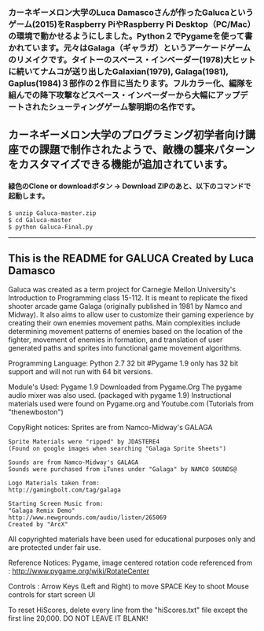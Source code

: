 

### カーネギーメロン大学のLuca Damascoさんが作ったGalucaというゲーム(2015)をRaspberry PiやRaspberry Pi Desktop（PC/Mac）の環境で動かせるようにしました。Python２でPygameを使って書かれています。元々はGalaga（ギャラガ）というアーケードゲームのリメイクです。タイトーのスペース・インベーダー(1978)大ヒットに続いてナムコが送り出したGalaxian(1979), Galaga(1981), Gaplus(1984)３部作の２作目に当たります。フルカラー化、編隊を組んでの降下攻撃などスペース・インベーダーから大幅にアップデートされたシューティングゲーム黎明期の名作です。

## カーネギーメロン大学のプログラミング初学者向け講座での課題で制作されたようで、敵機の襲来パターンをカスタマイズできる機能が追加されています。

#### 緑色のClone or downloadボタン -> Download ZIPのあと、以下のコマンドで起動します。
```
$ unzip Galuca-master.zip
$ cd Galuca-master
$ python Galuca-Final.py
```
----------------------------------------



This is the README for GALUCA
	Created by Luca Damasco
----------------------------------------
Galuca was created as a term project for Carnegie Mellon
University's Introduction to Programming class 15-112. It 
is meant to replicate the fixed shooter arcade game Galaga
(originally published in 1981 by Namco and Midway). It also aims
to allow user to customize their gaming experience by creating their own
enemies movement paths. Main complexities include
determining movement patterns of enemies based on the location of the 
fighter, movement of enemies in formation, and translation of user 
generated paths and sprites into functional game movement algorithms. 
 
Programming Language:
	Python 2.7 32 bit
	#Pygame 1.9 only has 32 bit support and will not run with 64 bit versions. 

Module's Used: 
	Pygame 1.9
		Downloaded from Pygame.Org
		The pygame audio mixer was also used. (packaged with pygame 1.9) 
		Instructional materials used were found on Pygame.org and Youtube.com
		(Tutorials from "thenewboston")

CopyRight notices:
	Sprites are from Namco-Midway's GALAGA

	Sprite Materials were "ripped" by JDASTERE4
	(Found on google images when searching "Galaga Sprite Sheets")

	Sounds are from Namco-Midway's GALAGA
	Sounds were purchased from iTunes under "Galaga" by NAMCO SOUNDS@

	Logo Materials taken from:
	http://gamingbolt.com/tag/galaga

	Starting Screen Music from:
	"Galaga Remix Demo"
	http://www.newgrounds.com/audio/listen/265069
	Created by "ArcX"
	

All copyrighted materials have been used for educational purposes only 
and are protected under fair use.  

Reference Notices:
    Pygame, image centered rotation code referenced from : 
		http://www.pygame.org/wiki/RotateCenter
	
Controls : 
Arrow Keys (Left and Right) to move
SPACE Key to shoot
Mouse controls for start screen UI

To reset HiScores, delete every line from the "hiScores.txt" 
file except the first line 20,000. DO NOT LEAVE IT BLANK!
